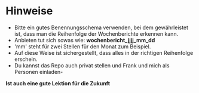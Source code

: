 # Hinweise

- Bitte ein gutes Benennungsschema verwenden, bei dem gewährleistet ist, dass man die Reihenfolge der Wochenberichte erkennen kann.
- Anbieten tut sich sowas wie: **wochenbericht_jjjj_mm_dd**
- 'mm' steht für zwei Stellen für den Monat zum Beispiel.
- Auf diese Weise ist sichergestellt, dass alles in der richtigen Reihenfolge erschein.
- Du kannst das Repo auch privat stellen und Frank und mich als Personen einladen-

**Ist auch eine gute Lektion für die Zukunft**